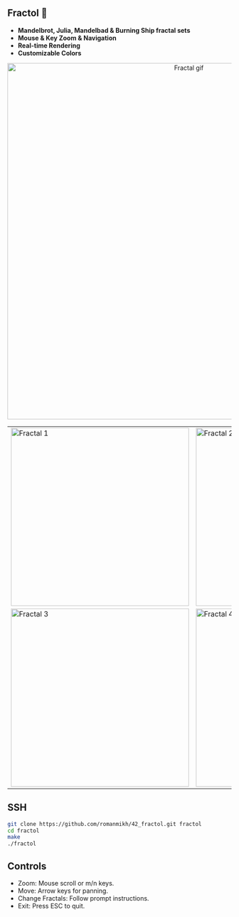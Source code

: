 ## Fractol 🌌

- **Mandelbrot, Julia, Mandelbad & Burning Ship fractal sets**
- **Mouse & Key Zoom & Navigation**
- **Real-time Rendering**
- **Customizable Colors**

<div align="center">
  <img src="./img/fractal.gif" alt="Fractal gif" width="800"/>

  <table>
    <tr>
      <td><img src="./img/frac1.png" alt="Fractal 1" width="400"/></td>
      <td><img src="./img/frac2.png" alt="Fractal 2" width="400"/></td>
    </tr>
    <tr>
      <td><img src="./img/frac3.png" alt="Fractal 3" width="400"/></td>
      <td><img src="./img/frac4.png" alt="Fractal 4" width="400"/></td>
    </tr>
  </table>
</div>

## SSH

```bash
git clone https://github.com/romanmikh/42_fractol.git fractol
cd fractol
make
./fractol
```

## Controls
- Zoom: Mouse scroll or m/n keys.
- Move: Arrow keys for panning.
- Change Fractals: Follow prompt instructions.
- Exit: Press ESC to quit.
